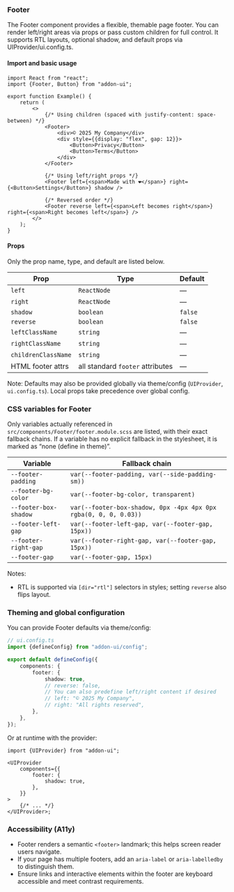 ### Footer

The Footer component provides a flexible, themable page footer. You can render left/right areas via props or pass custom children for full control. It supports RTL layouts, optional shadow, and default props via UIProvider/ui.config.ts.

#### Import and basic usage

```tsx
import React from "react";
import {Footer, Button} from "addon-ui";

export function Example() {
    return (
        <>
            {/* Using children (spaced with justify-content: space-between) */}
            <Footer>
                <div>© 2025 My Company</div>
                <div style={{display: "flex", gap: 12}}>
                    <Button>Privacy</Button>
                    <Button>Terms</Button>
                </div>
            </Footer>

            {/* Using left/right props */}
            <Footer left={<span>Made with ❤️</span>} right={<Button>Settings</Button>} shadow />

            {/* Reversed order */}
            <Footer reverse left={<span>Left becomes right</span>} right={<span>Right becomes left</span>} />
        </>
    );
}
```

#### Props

Only the prop name, type, and default are listed below.

| Prop                | Type                             | Default |
| ------------------- | -------------------------------- | ------- |
| `left`              | `ReactNode`                      | —       |
| `right`             | `ReactNode`                      | —       |
| `shadow`            | `boolean`                        | `false` |
| `reverse`           | `boolean`                        | `false` |
| `leftClassName`     | `string`                         | —       |
| `rightClassName`    | `string`                         | —       |
| `childrenClassName` | `string`                         | —       |
| HTML footer attrs   | all standard `footer` attributes | —       |

Note: Defaults may also be provided globally via theme/config (`UIProvider`, `ui.config.ts`). Local props take precedence over global config.

### CSS variables for Footer

Only variables actually referenced in `src/components/Footer/footer.module.scss` are listed, with their exact fallback chains. If a variable has no explicit fallback in the stylesheet, it is marked as “none (define in theme)”.

| Variable              | Fallback chain                                                   |
| --------------------- | ---------------------------------------------------------------- |
| `--footer-padding`    | `var(--footer-padding, var(--side-padding-sm))`                  |
| `--footer-bg-color`   | `var(--footer-bg-color, transparent)`                            |
| `--footer-box-shadow` | `var(--footer-box-shadow, 0px -4px 4px 0px rgba(0, 0, 0, 0.03))` |
| `--footer-left-gap`   | `var(--footer-left-gap, var(--footer-gap, 15px))`                |
| `--footer-right-gap`  | `var(--footer-right-gap, var(--footer-gap, 15px))`               |
| `--footer-gap`        | `var(--footer-gap, 15px)`                                        |

Notes:

- RTL is supported via `[dir="rtl"]` selectors in styles; setting `reverse` also flips layout.

### Theming and global configuration

You can provide Footer defaults via theme/config:

```ts
// ui.config.ts
import {defineConfig} from "addon-ui/config";

export default defineConfig({
    components: {
        footer: {
            shadow: true,
            // reverse: false,
            // You can also predefine left/right content if desired
            // left: "© 2025 My Company",
            // right: "All rights reserved",
        },
    },
});
```

Or at runtime with the provider:

```tsx
import {UIProvider} from "addon-ui";

<UIProvider
    components={{
        footer: {
            shadow: true,
        },
    }}
>
    {/* ... */}
</UIProvider>;
```

### Accessibility (A11y)

- Footer renders a semantic `<footer>` landmark; this helps screen reader users navigate.
- If your page has multiple footers, add an `aria-label` or `aria-labelledby` to distinguish them.
- Ensure links and interactive elements within the footer are keyboard accessible and meet contrast requirements.
